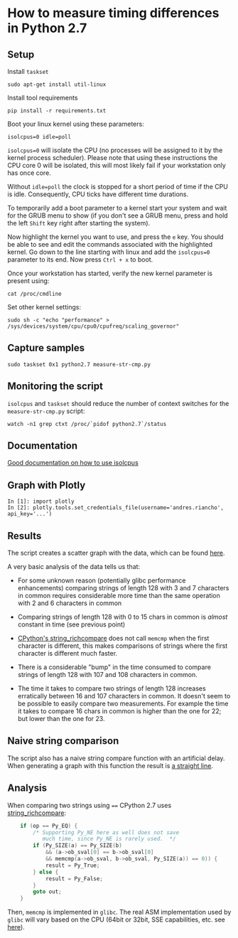 # How to measure timing differences in Python 2.7

## Setup

Install `taskset`

```
sudo apt-get install util-linux
```

Install tool requirements

```
pip install -r requirements.txt
```

Boot your linux kernel using these parameters:

```
isolcpus=0 idle=poll
```

`isolcpus=0` will isolate the CPU (no processes will be assigned to it by the
kernel process scheduler). Please note that using these instructions the
CPU core 0 will be isolated, this will most likely fail if your workstation
only has once core.

Without `idle=poll` the clock is stopped for a short period of time if
the CPU is idle. Consequently, CPU ticks have different time durations.

To temporarily add a boot parameter to a kernel start your system and
wait for the GRUB menu to show (if you don't see a GRUB menu, press and
hold the left `Shift` key right after starting the system).

Now highlight the kernel you want to use, and press the `e` key. You
should be able to see and edit the commands associated with the highlighted kernel.
Go down to the line starting with linux and add the `isolcpus=0` parameter
to its end. Now press `Ctrl + x` to boot.

Once your workstation has started, verify the new kernel parameter is present
using:

```
cat /proc/cmdline
```

Set other kernel settings:

```
sudo sh -c "echo "performance" > /sys/devices/system/cpu/cpu0/cpufreq/scaling_governor"
```

## Capture samples

```
sudo taskset 0x1 python2.7 measure-str-cmp.py
```

## Monitoring the script

`isolcpus` and `taskset` should reduce the number of context switches for
the `measure-str-cmp.py` script:

```
watch -n1 grep ctxt /proc/`pidof python2.7`/status
```

## Documentation

[Good documentation on how to use isolcpus](http://xmodulo.com/run-program-process-specific-cpu-cores-linux.html)

## Graph with Plotly

```ipython
In [1]: import plotly 
In [2]: plotly.tools.set_credentials_file(username='andres.riancho', api_key='...')
```

## Results

The script creates a scatter graph with the data, which can be found
[here](https://plot.ly/~andres.riancho/1.embed).

A very basic analysis of the data tells us that:

 * For some unknown reason (potentially glibc performance enhancements)
   comparing strings of length 128 with 3 and 7 characters in common requires 
   considerable more time than the same operation with 2 and 6 characters
   in common
    
 * Comparing strings of length 128 with 0 to 15 chars in common is *almost*
   constant in time (see previous point)
 
 * [CPython's string_richcompare](https://hg.python.org/cpython/file/2.7/Objects/stringobject.c#l1192)
   does not call `memcmp` when the first character is different, this makes
   comparisons of strings where the first character is different much faster.
  
 * There is a considerable "bump" in the time consumed to compare strings
   of length 128 with 107 and 108 characters in common.
 
 * The time it takes to compare two strings of length 128 increases erratically
   between 16 and 107 characters in common. It doesn't seem to be possible
   to easily compare two measurements. For example the time it takes to
   compare 16 chars in common is higher than the one for 22; but lower
   than the one for 23.

## Naive string comparison

The script also has a naive string compare function with an artificial
delay. When generating a graph with this function the result is [a straight
line](https://plot.ly/~andres.riancho/3.embed).

## Analysis

When comparing two strings using `==` CPython 2.7 uses [string_richcompare](https://hg.python.org/cpython/file/2.7/Objects/stringobject.c#l1192):

```c
    if (op == Py_EQ) {
        /* Supporting Py_NE here as well does not save
           much time, since Py_NE is rarely used.  */
        if (Py_SIZE(a) == Py_SIZE(b)
            && (a->ob_sval[0] == b->ob_sval[0]
            && memcmp(a->ob_sval, b->ob_sval, Py_SIZE(a)) == 0)) {
            result = Py_True;
        } else {
            result = Py_False;
        }
        goto out;
    }
```

Then, `memcmp` is implemented in `glibc`. The real ASM implementation
used by `glibc` will vary based on the CPU (64bit or 32bit, SSE
capabilities, etc. see [here](https://github.com/kraj/glibc/tree/master/sysdeps/x86_64/multiarch)).

